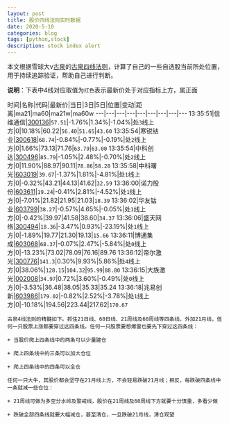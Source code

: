 ```yaml
---
layout: post
title: 股价四线法则实时数据
date: 2020-5-10
categories: blog
tags: [python,stock]
description: stock index alert
---
```



本文根据雪球大v[古泉](https://xueqiu.com/u/7148646888)的[古泉四线法则](https://xueqiu.com/7148646888/130498192)，计算了自己的一些自选股当前所处位置，用于持续追踪验证，帮助自己进行判断。

**说明**：下表中4线对应取值为`红色`表示最新价处于对应指标上方，属正面

时间|名称|代码|最新价|当日|3日|5日|位置|变动|距离|ma21|ma60|ma21w|ma60w
---|---|---|---|---|---|---|---|---
13:35:51|信维通信|[300136](https://xueqiu.com/S/SZ300136)|`57.51`|-1.76%|1.34%|-1.04%|处`3`线上方|0|10.18%|60.22|`56.40`|`51.65`|`43.60`
13:35:54|寒锐钴业|[300618](https://xueqiu.com/S/SZ300618)|`68.74`|-0.84%|-0.77%|-0.19%|处`2`线上方|0|1.66%|73.13|71.76|`63.79`|`63.00`
13:35:54|中科创达|[300496](https://xueqiu.com/S/SZ300496)|`85.79`|-1.05%|2.48%|-0.70%|处`2`线上方|0|11.90%|88.97|90.11|`78.86`|`58.28`
13:35:58|中科曙光|[603019](https://xueqiu.com/S/SH603019)|`39.67`|-1.37%|1.81%|-4.81%|处`1`线上方|0|-0.32%|43.21|44.13|41.62|`32.59`
13:36:00|诺力股份|[603611](https://xueqiu.com/S/SH603611)|`19.24`|-0.41%|2.81%|-4.52%|处`1`线上方|0|-7.01%|21.82|21.95|21.03|`18.39`
13:36:02|华友钴业|[603799](https://xueqiu.com/S/SH603799)|`38.27`|-0.57%|4.65%|-0.05%|处`1`线上方|0|-0.42%|39.97|41.58|38.60|`34.37`
13:36:06|盛天网络|[300494](https://xueqiu.com/S/SZ300494)|`18.36`|-3.47%|0.93%|-23.19%|处`1`线上方|0|-1.89%|19.77|21.30|19.13|`15.66`
13:36:11|博通集成|[603068](https://xueqiu.com/S/SH603068)|`68.37`|-0.07%|2.47%|-5.84%|处`0`线上方|0|-13.23%|73.02|78.09|76.16|89.76
13:36:12|帝尔激光|[300776](https://xueqiu.com/S/SZ300776)|`141.3`|0.30%|9.93%|5.86%|处`4`线上方|0|38.06%|`128.15`|`104.32`|`95.99`|`88.80`
13:36:15|大族激光|[002008](https://xueqiu.com/S/SZ002008)|`34.97`|0.72%|3.60%|-0.49%|处`0`线上方|0|-3.53%|36.48|38.05|35.33|35.24
13:36:18|兆易创新|[603986](https://xueqiu.com/S/SH603986)|`179.02`|-0.82%|2.52%|-3.78%|处`1`线上方|0|-10.18%|194.56|223.44|217.62|`170.67`

```
古泉4线法则的精髓如下。抓住21日线、60日线、21周线及60周线等四条线，外加21月线，任何一只股票上涨都要穿过这四条线，任何一只股票要想爆雷也要先下穿过这四条线：

+ 当股价爬上四条线中的两条可以少量建仓

+ 爬上四条线中的三条可以加大仓位

+ 爬上四条线中的四条可以全仓

任何一只大牛，其股价都会坚守在21月线上方，不会轻易跌破21月线；相反，每跌破四条线中一条就减一些仓位：

+ 21周线可做为多空分水岭及警戒线，股价在21周线及60周线下方就要十分慎重，多看少做

+ 跌破全部四条线就要大幅减仓，甚至清仓，一旦跌破21月线，清仓观望
```